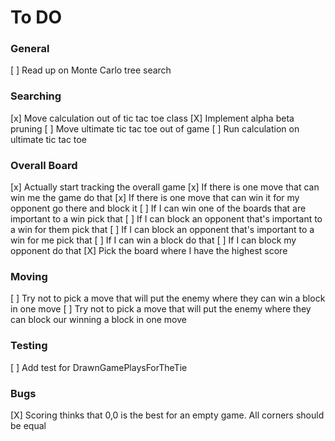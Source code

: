 ﻿# To DO

### General
[ ] Read up on Monte Carlo tree search

### Searching

[x] Move calculation out of tic tac toe class
[X] Implement alpha beta pruning
[ ] Move ultimate tic tac toe out of game
[ ] Run calculation on ultimate tic tac toe

### Overall Board
[x] Actually start tracking the overall game
[x] If there is one move that can win me the game do that
[x] If there is one move that can win it for my opponent go there and block it
[ ] If I can win one of the boards that are important to a win pick that
[ ] If I can block an opponent that's important to a win for them pick that
[ ] If I can block an opponent that's important to a win for me pick that
[ ] If I can win a block do that
[ ] If I can block my opponent do that
[X] Pick the board where I have the highest score

### Moving
[ ] Try not to pick a move that will put the enemy where they can win a block in one move
[ ] Try not to pick a move that will put the enemy where they can block our winning a block in one move

### Testing
[ ] Add test for DrawnGamePlaysForTheTie

### Bugs
[X] Scoring thinks that 0,0 is the best for an empty game. All corners should be equal

